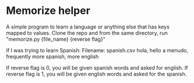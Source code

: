 # Memorize helper

A simple program to learn a language or anything else that has keys mapped to values. Clone the repo and from the same directory, run "memorize.py {file_name} {reverse flag}"

If I was trying to learn Spanish:
Filename: spanish.csv
hola, hello
a menudo, frequently
more spanish, more english

If reverse flag is 0, you will be given spanish words and asked for english. If reverse flag is 1, you will be given english words and asked for the spanish.
